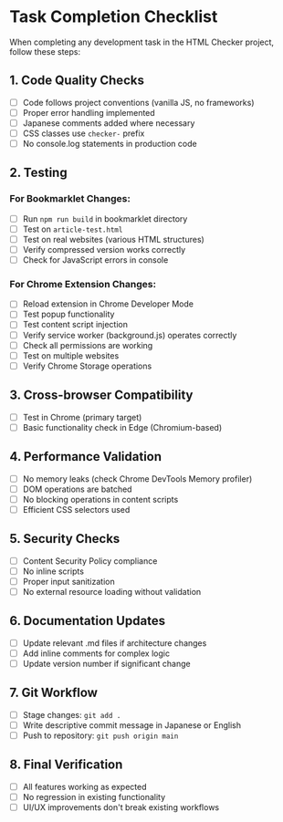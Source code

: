 # Task Completion Checklist

When completing any development task in the HTML Checker project, follow these steps:

## 1. Code Quality Checks
- [ ] Code follows project conventions (vanilla JS, no frameworks)
- [ ] Proper error handling implemented
- [ ] Japanese comments added where necessary
- [ ] CSS classes use `checker-` prefix
- [ ] No console.log statements in production code

## 2. Testing

### For Bookmarklet Changes:
- [ ] Run `npm run build` in bookmarklet directory
- [ ] Test on `article-test.html`
- [ ] Test on real websites (various HTML structures)
- [ ] Verify compressed version works correctly
- [ ] Check for JavaScript errors in console

### For Chrome Extension Changes:
- [ ] Reload extension in Chrome Developer Mode
- [ ] Test popup functionality
- [ ] Test content script injection
- [ ] Verify service worker (background.js) operates correctly
- [ ] Check all permissions are working
- [ ] Test on multiple websites
- [ ] Verify Chrome Storage operations

## 3. Cross-browser Compatibility
- [ ] Test in Chrome (primary target)
- [ ] Basic functionality check in Edge (Chromium-based)

## 4. Performance Validation
- [ ] No memory leaks (check Chrome DevTools Memory profiler)
- [ ] DOM operations are batched
- [ ] No blocking operations in content scripts
- [ ] Efficient CSS selectors used

## 5. Security Checks
- [ ] Content Security Policy compliance
- [ ] No inline scripts
- [ ] Proper input sanitization
- [ ] No external resource loading without validation

## 6. Documentation Updates
- [ ] Update relevant .md files if architecture changes
- [ ] Add inline comments for complex logic
- [ ] Update version number if significant change

## 7. Git Workflow
- [ ] Stage changes: `git add .`
- [ ] Write descriptive commit message in Japanese or English
- [ ] Push to repository: `git push origin main`

## 8. Final Verification
- [ ] All features working as expected
- [ ] No regression in existing functionality
- [ ] UI/UX improvements don't break existing workflows